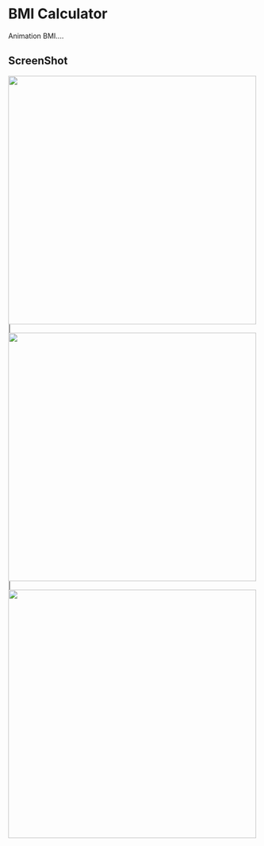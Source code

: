 # BMI Calculator

Animation BMI....

## ScreenShot

 <img src = "https://user-images.githubusercontent.com/122794880/219117414-ffcb7890-a9b9-4d7e-9dfe-fe7f78ebe1ab.jpeg" height="500px"/> |
 <img src = "https://user-images.githubusercontent.com/122794880/219117734-294626a6-3917-46de-bbf9-854fdc2df854.jpeg" height="500px"/> |
 <img src = "https://user-images.githubusercontent.com/122794880/219117882-f9bc85f9-bed9-4394-8b75-72a433fab670.jpeg" height="500px"/>
